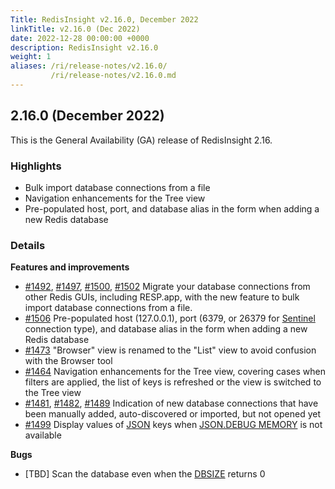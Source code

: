 ```yaml
---
Title: RedisInsight v2.16.0, December 2022
linkTitle: v2.16.0 (Dec 2022)
date: 2022-12-28 00:00:00 +0000
description: RedisInsight v2.16.0
weight: 1
aliases: /ri/release-notes/v2.16.0/
         /ri/release-notes/v2.16.0.md
---
```

## 2.16.0 (December 2022)
This is the General Availability (GA) release of RedisInsight 2.16.

### Highlights
- Bulk import database connections from a file
- Navigation enhancements for the Tree view
- Pre-populated host, port, and database alias in the form when adding a new Redis database


### Details
**Features and improvements**
- [#1492](https://github.com/RedisInsight/RedisInsight/pull/1492), [#1497](https://github.com/RedisInsight/RedisInsight/pull/1497), [#1500](https://github.com/RedisInsight/RedisInsight/pull/1500), [#1502](https://github.com/RedisInsight/RedisInsight/pull/1502) Migrate your database connections from other Redis GUIs, including RESP.app, with the new feature to bulk import database connections from a file.
- [#1506](https://github.com/RedisInsight/RedisInsight/pull/1506) Pre-populated host (127.0.0.1), port (6379, or 26379 for [Sentinel](https://redis.io/docs/management/sentinel/) connection type), and database alias in the form when adding a new Redis database
- [#1473](https://github.com/RedisInsight/RedisInsight/pull/1473) "Browser" view is renamed to the "List" view to avoid confusion with the Browser tool
- [#1464](https://github.com/RedisInsight/RedisInsight/pull/1464) Navigation enhancements for the Tree view, covering cases when filters are applied, the list of keys is refreshed or the view is switched to the Tree view
- [#1481](https://github.com/RedisInsight/RedisInsight/pull/1481), [#1482](https://github.com/RedisInsight/RedisInsight/pull/1482), [#1489](https://github.com/RedisInsight/RedisInsight/pull/1489) Indication of new database connections that have been manually added, auto-discovered or imported, but not opened yet
- [#1499](https://github.com/RedisInsight/RedisInsight/pull/1499) Display values of [JSON](https://redis.io/docs/stack/json/) keys when [JSON.DEBUG MEMORY](https://redis.io/commands/json.debug-memory/) is not available

**Bugs**
- [TBD] Scan the database even when the [DBSIZE](https://redis.io/commands/dbsize/) returns 0
